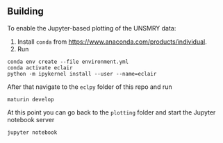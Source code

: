 ## Building

To enable the Jupyter-based plotting of the UNSMRY data:

1. Install `conda` from https://www.anaconda.com/products/individual.
2. Run 
```
conda env create --file environment.yml
conda activate eclair
python -m ipykernel install --user --name=eclair
```

After that navigate to the `eclpy` folder of this repo and run
```
maturin develop
```
At this point you can go back to the `plotting` folder and start the Jupyter notebook server
```
jupyter notebook
```